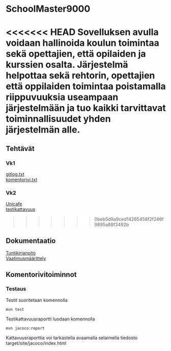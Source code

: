# SchoolMaster9000

<<<<<<< HEAD
Sovelluksen avulla voidaan hallinoida koulun toimintaa sekä opettajien, että opilaiden ja kurssien osalta. Järjestelmä helpottaa sekä rehtorin, opettajien että oppilaiden toimintaa poistamalla riippuvuuksia useampaan järjestelmään ja tuo kaikki tarvittavat toiminnallisuudet yhden järjestelmän alle.
=======
## Tehtävät

### Vk1
[gitlog.txt](/laskarit/viikko1/gitlog.txt)  
[komentorivi.txt](/laskarit/viikko1/komentorivi.txt)  

### Vk2
[Unicafe](/laskarit/viikko2/Unicafe)  
[testikattavuus](/laskarit/viikko2/testikattavuus.png)  
>>>>>>> 0beb5d9a9ced14265458f2f246f9895a88f3492b

## Dokumentaatio
[Tuntikirjanpito](/dokumentaatio/tuntikirjanpito.md)  
[Vaatimusmäärittely](/dokumentaatio/vaatimusmaarittely.md)  

## Komentorivitoiminnot

### Testaus

Testit suoritetaan komennolla
```
mvn test
```

Testikattavuusraportti luodaan komennolla

```
mvn jacoco:report
```
Kattavuusraporttia voi tarkastella avaamalla selaimella tiedosto target/site/jacoco/index.html